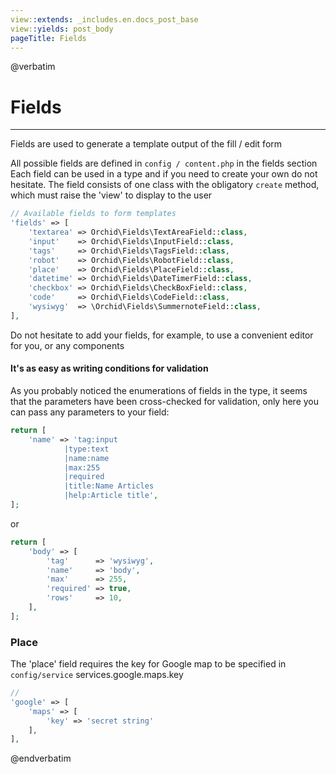 ```yaml
---
view::extends: _includes.en.docs_post_base
view::yields: post_body
pageTitle: Fields
---
```

@verbatim
# Fields
----------

Fields are used to generate a template output of the fill / edit form

All possible fields are defined in `config / content.php` in the fields section
Each field can be used in a type and if you need to create your own do not hesitate.
The field consists of one class with the obligatory `create` method, which must raise the 'view' to display to the user
 
```php
// Available fields to form templates
'fields' => [
    'textarea' => Orchid\Fields\TextAreaField::class,
    'input'    => Orchid\Fields\InputField::class,
    'tags'     => Orchid\Fields\TagsField::class,
    'robot'    => Orchid\Fields\RobotField::class,
    'place'    => Orchid\Fields\PlaceField::class,
    'datetime' => Orchid\Fields\DateTimerField::class,
    'checkbox' => Orchid\Fields\CheckBoxField::class,
    'code'     => Orchid\Fields\CodeField::class,
    'wysiwyg'  => \Orchid\Fields\SummernoteField::class,
],
```

Do not hesitate to add your fields, for example, to use a convenient editor for you, or any components



#### It's as easy as writing conditions for validation

As you probably noticed the enumerations of fields in the type, it seems that the parameters have been cross-checked for validation, only here you can pass any parameters to your field:

```php
return [
    'name' => 'tag:input
            |type:text
            |name:name
            |max:255
            |required
            |title:Name Articles
            |help:Article title',
];
```

or
```php
return [
    'body' => [
        'tag'      => 'wysiwyg',
        'name'     => 'body',
        'max'      => 255,
        'required' => true,
        'rows'     => 10,
    ],
];
```
 
 
 
### Place
 
The 'place' field requires the key for Google map to be specified in `config/service`
services.google.maps.key
```php
//
'google' => [
    'maps' => [
        'key' => 'secret string'
    ],
],
```

 
 @endverbatim
